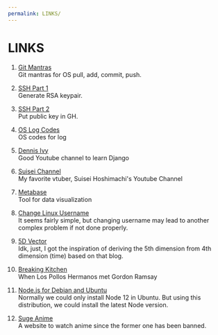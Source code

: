 ```yaml
---
permalink: LINKS/
---
```


# LINKS

1. [Git Mantras](https://osp4diss.vlsm.org/osp-119.html)<br>
Git mantras for OS pull, add, commit, push.

2. [SSH Part 1](https://osp4diss.vlsm.org/osp-110.html)<br>
Generate RSA keypair.

3. [SSH Part 2](https://osp4diss.vlsm.org/osp-111.html)<br>
Put public key in GH.

4. [OS Log Codes](https://osp4diss.vlsm.org/ETC/logCodes.txt)<br>
OS codes for log

5. [Dennis Ivy](https://www.youtube.com/c/DennisIvy)<br>
Good Youtube channel to learn Django

6. [Suisei Channel](https://www.youtube.com/@HoshimachiSuisei)<br>
My favorite vtuber, Suisei Hoshimachi's Youtube Channel

7. [Metabase](https://www.metabase.com)<br>
Tool for data visualization

8. [Change Linux Username](https://www.linuxuprising.com/2019/04/how-to-change-username-on-ubuntu-debian.html)<br>
It seems fairly simple, but changing username may lead to another complex problem if not done properly.

9. [5D Vector](https://3d.bk.tudelft.nl/projects/geo5d/)<br>
Idk, just, I got the inspiration of deriving the 5th dimension from 4th dimension (time) based on that blog.

10. [Breaking Kitchen](https://youtube.com/playlist?list=PLDrM0Ni-Vp2xTu1Wp05P-pLfCxBKCqyVH&si=QkRR8gneHiuAY-Ed)<br>
When Los Pollos Hermanos met Gordon Ramsay

11. [Node.js for Debian and Ubuntu](https://github.com/nodesource/distributions#debian-and-ubuntu-based-distributions)<br>
Normally we could only install Node 12 in Ubuntu. But using this distribution, we could install the latest Node version.

12. [Suge Anime](https://animesuge.to)<br>
A website to watch anime since the former one has been banned.
